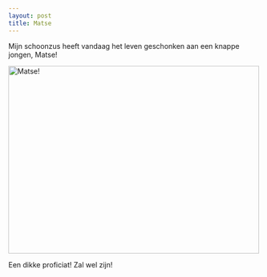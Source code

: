 ```yaml
---
layout: post
title: Matse
---
```

Mijn schoonzus heeft vandaag het leven geschonken aan een knappe jongen, Matse!

<a href="http://www.flickr.com/photos/atog/3528948206/" title="Matse! by atog, on Flickr"><img src="http://farm3.static.flickr.com/2318/3528948206_c9ace427e1.jpg" width="500" height="375" alt="Matse!" /></a>

Een dikke proficiat! Zal wel zijn!